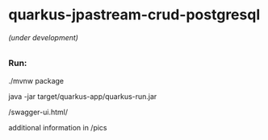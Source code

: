 # quarkus-jpastream-crud-postgresql
###### (under development)

### Run:

./mvnw package

java -jar target/quarkus-app/quarkus-run.jar

/swagger-ui.html/

additional information in /pics

